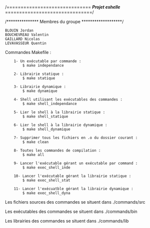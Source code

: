 /============================== ***Projet eshelle*** ===============================/
<!-- -->
/*************** Membres du groupe *******************/
<!-- -->
    BLOUIN Jordan
    BOUCHEVREAU Valentin
    GAILLARD Nicolas
    LEVAVASSEUR Quentin
<!-- -->
Commandes Makefile :

        1- Un exécutable par commande :
            $ make independance
            
        2- Librairie statique :
            $ make statique
            
        3- Librairie dynamique :
            $ make dynamique
            
        4- Shell utilisant les exécutables des commandes :
            $ make shell_independance
            
        5- Lier le shell à la librairie statique :
            $ make shell_statique
        
        6- Lier le shell à la librairie dynamique :
            $ make shell_dynamique
            
        7- Supprimer tous les fichiers en .o du dossier courant :
            $ make clean
            
        8- Toutes les commandes de compilation :
            $ make all
        
        9- Lancer l'exécutable gérant un exécutable par command :
            $ make exec_shell_inde
            
        10- Lancer l'exécutable gérant la librairie statique :
            $ make exec_shell_stat
            
        11- Lancer l'exécuatble gérant la librairie dynamique :
            $ make exec_shell_dyna
<!-- -->
Les fichiers sources des commandes se situent dans  ./commands/src
<!-- -->
Les exécutables des commandes se situent dans       ./commands/bin
<!-- -->
Les librairies des commandes se situent dans        ./commands/lib